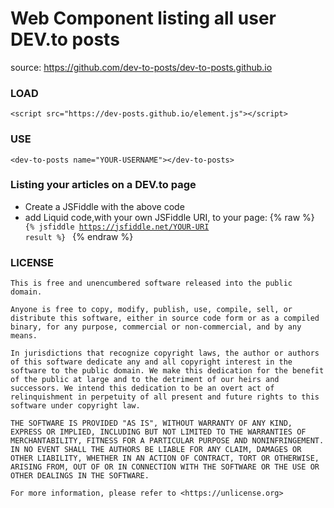 # Web Component listing all user DEV.to posts

source: https://github.com/dev-to-posts/dev-to-posts.github.io

### LOAD

```
<script src="https://dev-posts.github.io/element.js"></script>
```

### USE

```
<dev-to-posts name="YOUR-USERNAME"></dev-to-posts>
```

### Listing your articles on a DEV.to page

* Create a JSFiddle with the above code
* add Liquid code,with your own JSFiddle URI, to your page:
{% raw %}
    <code>
    {% jsfiddle https://jsfiddle.net/YOUR-URI result %}
    </code>
{% endraw %}

### LICENSE

```
This is free and unencumbered software released into the public domain.

Anyone is free to copy, modify, publish, use, compile, sell, or
distribute this software, either in source code form or as a compiled
binary, for any purpose, commercial or non-commercial, and by any
means.

In jurisdictions that recognize copyright laws, the author or authors
of this software dedicate any and all copyright interest in the
software to the public domain. We make this dedication for the benefit
of the public at large and to the detriment of our heirs and
successors. We intend this dedication to be an overt act of
relinquishment in perpetuity of all present and future rights to this
software under copyright law.

THE SOFTWARE IS PROVIDED "AS IS", WITHOUT WARRANTY OF ANY KIND,
EXPRESS OR IMPLIED, INCLUDING BUT NOT LIMITED TO THE WARRANTIES OF
MERCHANTABILITY, FITNESS FOR A PARTICULAR PURPOSE AND NONINFRINGEMENT.
IN NO EVENT SHALL THE AUTHORS BE LIABLE FOR ANY CLAIM, DAMAGES OR
OTHER LIABILITY, WHETHER IN AN ACTION OF CONTRACT, TORT OR OTHERWISE,
ARISING FROM, OUT OF OR IN CONNECTION WITH THE SOFTWARE OR THE USE OR
OTHER DEALINGS IN THE SOFTWARE.

For more information, please refer to <https://unlicense.org>

```